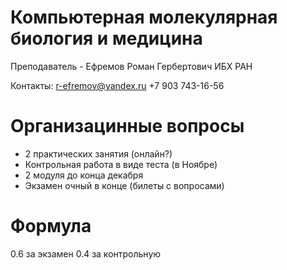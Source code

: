 # Компьютерная молекулярная биология и медицина 
Преподаватель - Ефремов Роман Гербертович
ИБХ РАН

Контакты:
r-efremov@yandex.ru
+7 903 743-16-56

# Организацинные вопросы
- 2 практических занятия (онлайн?)
- Контрольная работа в виде теста (в Ноябре)
- 2 модуля до конца декабря
- Экзамен очный в конце (билеты с вопросами)

# Формула
0.6 за экзамен
0.4 за контрольную